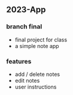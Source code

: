 ## 2023-App 

### branch final
- final project for class
- a simple note app

### features
- add / delete notes
- edit notes
- user instructions
